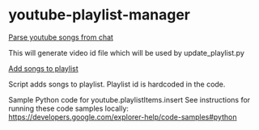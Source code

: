 # youtube-playlist-manager

[Parse youtube songs from chat](song_parser.py)

This will generate video id file which will be used by update_playlist.py

[Add songs to playlist](update_playlist.py)

Script adds songs to playlist. Playlist id is hardcoded in the code.

Sample Python code for youtube.playlistItems.insert
See instructions for running these code samples locally:
https://developers.google.com/explorer-help/code-samples#python
